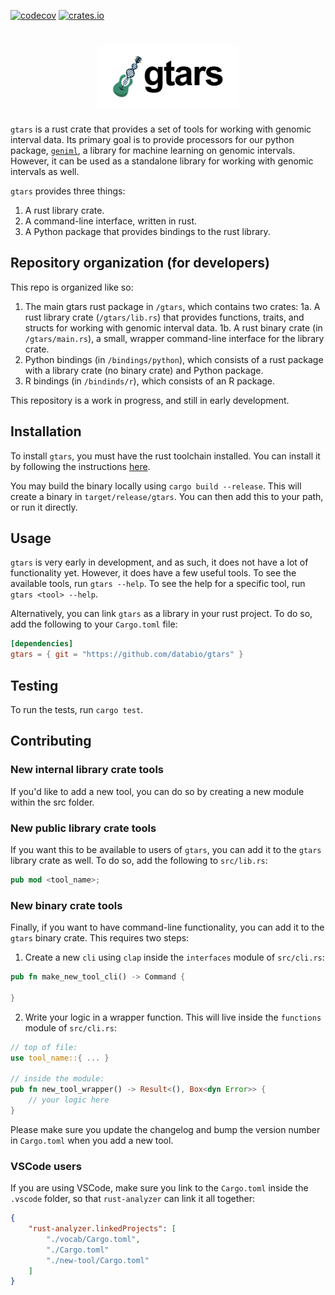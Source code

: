 [![codecov](https://codecov.io/gh/databio/gtars/branch/master/graph/badge.svg)](https://codecov.io/gh/databio/gtars)
[![crates.io](https://img.shields.io/crates/v/gtars?&logo=rust)](https://crates.io/crates/gtars)

<h1 align="center">
<img src="gtars/docs/gtars_logo_new_with_words.png" alt="gtars logo" height="100px">
</h1>

`gtars` is a rust crate that provides a set of tools for working with genomic interval data. Its primary goal is to provide processors for our python package, [`geniml`](https:github.com/databio/geniml), a library for machine learning on genomic intervals. However, it can be used as a standalone library for working with genomic intervals as well.

`gtars` provides three things:

1. A rust library crate.
2. A command-line interface, written in rust.
3. A Python package that provides bindings to the rust library.

## Repository organization (for developers)

This repo is organized like so:

1. The main gtars rust package in `/gtars`, which contains two crates:
    1a. A rust library crate (`/gtars/lib.rs`) that provides functions, traits, and structs for working with genomic interval data.
    1b. A rust binary crate (in `/gtars/main.rs`), a small, wrapper command-line interface for the library crate.
2. Python bindings (in `/bindings/python`), which consists of a rust package with a library crate (no binary crate) and Python package.
3. R bindings (in `/bindinds/r`), which consists of an R package.

This repository is a work in progress, and still in early development.

## Installation
To install `gtars`, you must have the rust toolchain installed. You can install it by following the instructions [here](https://www.rust-lang.org/tools/install).

You may build the binary locally using `cargo build --release`. This will create a binary in `target/release/gtars`. You can then add this to your path, or run it directly.

## Usage
`gtars` is very early in development, and as such, it does not have a lot of functionality yet. However, it does have a few useful tools. To see the available tools, run `gtars --help`. To see the help for a specific tool, run `gtars <tool> --help`.

Alternatively, you can link `gtars` as a library in your rust project. To do so, add the following to your `Cargo.toml` file:
```toml
[dependencies]
gtars = { git = "https://github.com/databio/gtars" }
```

## Testing
To run the tests, run `cargo test`.

## Contributing
### New internal library crate tools
If you'd like to add a new tool, you can do so by creating a new module within the src folder.

### New public library crate tools
If you want this to be available to users of `gtars`, you can add it to the `gtars` library crate as well. To do so, add the following to `src/lib.rs`:
```rust
pub mod <tool_name>;
```

### New binary crate tools
Finally, if you want to have command-line functionality, you can add it to the `gtars` binary crate. This requires two steps:
1. Create a new `cli` using `clap` inside the `interfaces` module of `src/cli.rs`:
```rust
pub fn make_new_tool_cli() -> Command {

}
```

2. Write your logic in a wrapper function. This will live inside the `functions` module of `src/cli.rs`:
```rust
// top of file:
use tool_name::{ ... }

// inside the module:
pub fn new_tool_wrapper() -> Result<(), Box<dyn Error>> {
    // your logic here
}
```

Please make sure you update the changelog and bump the version number in `Cargo.toml` when you add a new tool.

### VSCode users
If you are using VSCode, make sure you link to the `Cargo.toml` inside the `.vscode` folder, so that `rust-analyzer` can link it all together:
```json
{
    "rust-analyzer.linkedProjects": [
        "./vocab/Cargo.toml",
        "./Cargo.toml"
        "./new-tool/Cargo.toml"
    ]
}
```